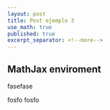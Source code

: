 ```yaml
---
layout: post
title: Post ejemplo 3
use_math: true
published: true
excerpt_separator: <!--more-->
---
```


## MathJax enviroment

fasefase

fosfo fosfo



